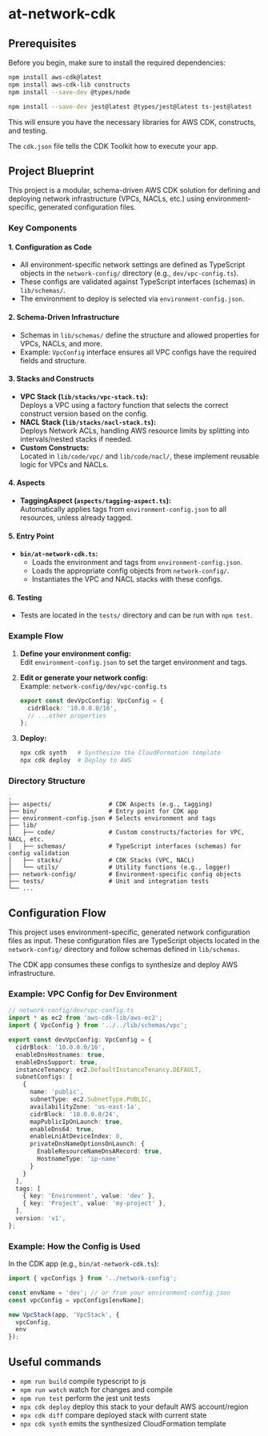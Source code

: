 # at-network-cdk

## Prerequisites

Before you begin, make sure to install the required dependencies:

```sh
npm install aws-cdk@latest
npm install aws-cdk-lib constructs
npm install --save-dev @types/node

npm install --save-dev jest@latest @types/jest@latest ts-jest@latest
```

This will ensure you have the necessary libraries for AWS CDK, constructs, and testing.

The `cdk.json` file tells the CDK Toolkit how to execute your app.

## Project Blueprint

This project is a modular, schema-driven AWS CDK solution for defining and deploying network infrastructure (VPCs, NACLs, etc.) using environment-specific, generated configuration files.

### Key Components

#### 1. **Configuration as Code**
- All environment-specific network settings are defined as TypeScript objects in the `network-config/` directory (e.g., `dev/vpc-config.ts`).
- These configs are validated against TypeScript interfaces (schemas) in `lib/schemas/`.
- The environment to deploy is selected via `environment-config.json`.

#### 2. **Schema-Driven Infrastructure**
- Schemas in `lib/schemas/` define the structure and allowed properties for VPCs, NACLs, and more.
- Example: `VpcConfig` interface ensures all VPC configs have the required fields and structure.

#### 3. **Stacks and Constructs**
- **VPC Stack (`lib/stacks/vpc-stack.ts`):**  
  Deploys a VPC using a factory function that selects the correct construct version based on the config.
- **NACL Stack (`lib/stacks/nacl-stack.ts`):**  
  Deploys Network ACLs, handling AWS resource limits by splitting into intervals/nested stacks if needed.
- **Custom Constructs:**  
  Located in `lib/code/vpc/` and `lib/code/nacl/`, these implement reusable logic for VPCs and NACLs.

#### 4. **Aspects**
- **TaggingAspect (`aspects/tagging-aspect.ts`):**  
  Automatically applies tags from `environment-config.json` to all resources, unless already tagged.

#### 5. **Entry Point**
- **`bin/at-network-cdk.ts`:**  
  - Loads the environment and tags from `environment-config.json`.
  - Loads the appropriate config objects from `network-config/`.
  - Instantiates the VPC and NACL stacks with these configs.

#### 6. **Testing**
- Tests are located in the `tests/` directory and can be run with `npm test`.

### Example Flow

1. **Define your environment config:**  
   Edit `environment-config.json` to set the target environment and tags.

2. **Edit or generate your network config:**  
   Example: `network-config/dev/vpc-config.ts`
   ```ts
   export const devVpcConfig: VpcConfig = {
     cidrBlock: '10.0.0.0/16',
     // ...other properties
   };
   ```

3. **Deploy:**  
   ```sh
   npx cdk synth   # Synthesize the CloudFormation template
   npx cdk deploy  # Deploy to AWS
   ```

### Directory Structure

```
.
├── aspects/                # CDK Aspects (e.g., tagging)
├── bin/                    # Entry point for CDK app
├── environment-config.json # Selects environment and tags
├── lib/
│   ├── code/               # Custom constructs/factories for VPC, NACL, etc.
│   ├── schemas/            # TypeScript interfaces (schemas) for config validation
│   ├── stacks/             # CDK Stacks (VPC, NACL)
│   └── utils/              # Utility functions (e.g., logger)
├── network-config/         # Environment-specific config objects
├── tests/                  # Unit and integration tests
└── ...
```

## Configuration Flow

This project uses environment-specific, generated network configuration files as input. These configuration files are TypeScript objects located in the `network-config/` directory and follow schemas defined in `lib/schemas`.

The CDK app consumes these configs to synthesize and deploy AWS infrastructure.

### Example: VPC Config for Dev Environment

```ts
// network-config/dev/vpc-config.ts
import * as ec2 from 'aws-cdk-lib/aws-ec2';
import { VpcConfig } from '../../lib/schemas/vpc';

export const devVpcConfig: VpcConfig = {
  cidrBlock: '10.0.0.0/16',
  enableDnsHostnames: true,
  enableDnsSupport: true,
  instanceTenancy: ec2.DefaultInstanceTenancy.DEFAULT,
  subnetConfigs: [
    {
      name: 'public',
      subnetType: ec2.SubnetType.PUBLIC,
      availabilityZone: 'us-east-1a',
      cidrBlock: '10.0.0.0/24',
      mapPublicIpOnLaunch: true,
      enableDns64: true,
      enableLniAtDeviceIndex: 0,
      privateDnsNameOptionsOnLaunch: {
        EnableResourceNameDnsARecord: true,
        HostnameType: 'ip-name'
      }
    }
  ],
  tags: [
    { key: 'Environment', value: 'dev' },
    { key: 'Project', value: 'my-project' },
  ],
  version: 'v1',
};
```

### Example: How the Config is Used

In the CDK app (e.g., `bin/at-network-cdk.ts`):

```ts
import { vpcConfigs } from '../network-config';

const envName = 'dev'; // or from your environment-config.json
const vpcConfig = vpcConfigs[envName];

new VpcStack(app, 'VpcStack', {
  vpcConfig,
  env
});
```

## Useful commands

* `npm run build`   compile typescript to js
* `npm run watch`   watch for changes and compile
* `npm run test`    perform the jest unit tests
* `npx cdk deploy`  deploy this stack to your default AWS account/region
* `npx cdk diff`    compare deployed stack with current state
* `npx cdk synth`   emits the synthesized CloudFormation template

